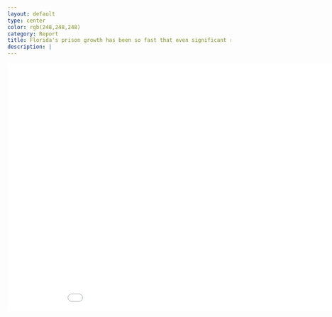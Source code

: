 ```yaml
---
layout: default
type: center
color: rgb(248,248,248)
category: Report
title: Florida's prison growth has been so fast that even significant reductions would hardly turn back the clock.
description: |
---
```

<iframe src="DataVisualizations/historicalgraph.html" height='560' width='960' frameborder='0' scrolling='no'></iframe>